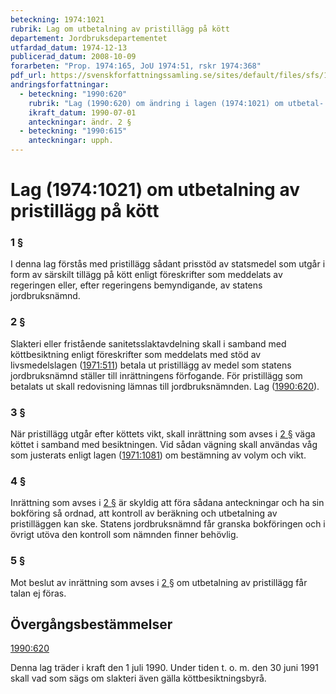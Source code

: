 ```yaml
---
beteckning: 1974:1021
rubrik: Lag om utbetalning av pristillägg på kött
departement: Jordbruksdepartementet
utfardad_datum: 1974-12-13
publicerad_datum: 2008-10-09
forarbeten: "Prop. 1974:165, JoU 1974:51, rskr 1974:368"
pdf_url: https://svenskforfattningssamling.se/sites/default/files/sfs/1974-12/SFS1974-1021.pdf
andringsforfattningar:
  - beteckning: "1990:620"
    rubrik: "Lag (1990:620) om ändring i lagen (1974:1021) om utbetal- ning av pristillägg på kött"
    ikraft_datum: 1990-07-01
    anteckningar: ändr. 2 §
  - beteckning: "1990:615"
    anteckningar: upph.
---
```


# Lag (1974:1021) om utbetalning av pristillägg på kött

### 1 §

I denna lag förstås med pristillägg sådant prisstöd av statsmedel som utgår i form av särskilt tillägg på kött enligt föreskrifter som meddelats av regeringen eller, efter regeringens bemyndigande, av statens jordbruksnämnd.

### 2 §

Slakteri eller fristående sanitetsslaktavdelning skall i samband med köttbesiktning enligt föreskrifter som meddelats med stöd av livsmedelslagen ([1971:511](https://selex.se/eli/sfs/1971/511)) betala ut pristillägg av medel som statens jordbruksnämnd ställer till inrättningens förfogande. För pristillägg som betalats ut skall redovisning lämnas till jordbruksnämnden. Lag ([1990:620](https://selex.se/eli/sfs/1990/620)).

### 3 §

När pristillägg utgår efter köttets vikt, skall inrättning som avses i [2 §](#2) väga köttet i samband med besiktningen. Vid sådan vägning skall användas våg som justerats enligt lagen ([1971:1081](https://selex.se/eli/sfs/1971/1081)) om bestämning av volym och vikt.

### 4 §

Inrättning som avses i [2 §](#2) är skyldig att föra sådana anteckningar och ha sin bokföring så ordnad, att kontroll av beräkning och utbetalning av pristilläggen kan ske. Statens jordbruksnämnd får granska bokföringen och i övrigt utöva den kontroll som nämnden finner behövlig.

### 5 §

Mot beslut av inrättning som avses i [2 §](#2) om utbetalning av pristillägg får talan ej föras.

## Övergångsbestämmelser

[1990:620](https://selex.se/eli/sfs/1990/620)

Denna lag träder i kraft den 1 juli 1990. Under tiden t. o. m. den 30 juni 1991 skall vad som sägs om slakteri även gälla köttbesiktningsbyrå.